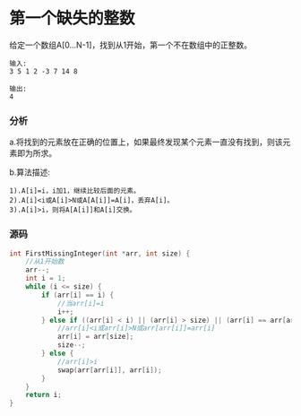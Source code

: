 # 第一个缺失的整数


给定一个数组A[0...N-1]，找到从1开始，第一个不在数组中的正整数。

```
输入:
3 5 1 2 -3 7 14 8
```

```
输出:
4
```

### 分析

a.将找到的元素放在正确的位置上，如果最终发现某个元素一直没有找到，则该元素即为所求。

b.算法描述:

```
1).A[i]=i，i加1，继续比较后面的元素。
2).A[i]<i或A[i]>N或A[A[i]]=A[i]，丢弃A[i]。
3).A[i]>i，则将A[A[i]]和A[i]交换。
```

### 源码

```cpp
int FirstMissingInteger(int *arr, int size) {
    //从1开始数
    arr--;
    int i = 1;
    while (i <= size) {
        if (arr[i] == i) {
            //当arr[i]=i
            i++;
        } else if ((arr[i] < i) || (arr[i] > size) || (arr[i] == arr[arr[i]])) {
            //arr[i]<i或arr[i]>N或arr[arr[i]]=arr[i]
            arr[i] = arr[size];
            size--;
        } else {
            //arr[i]>i
            swap(arr[arr[i]], arr[i]);
        }
    }
    return i;
}
```
